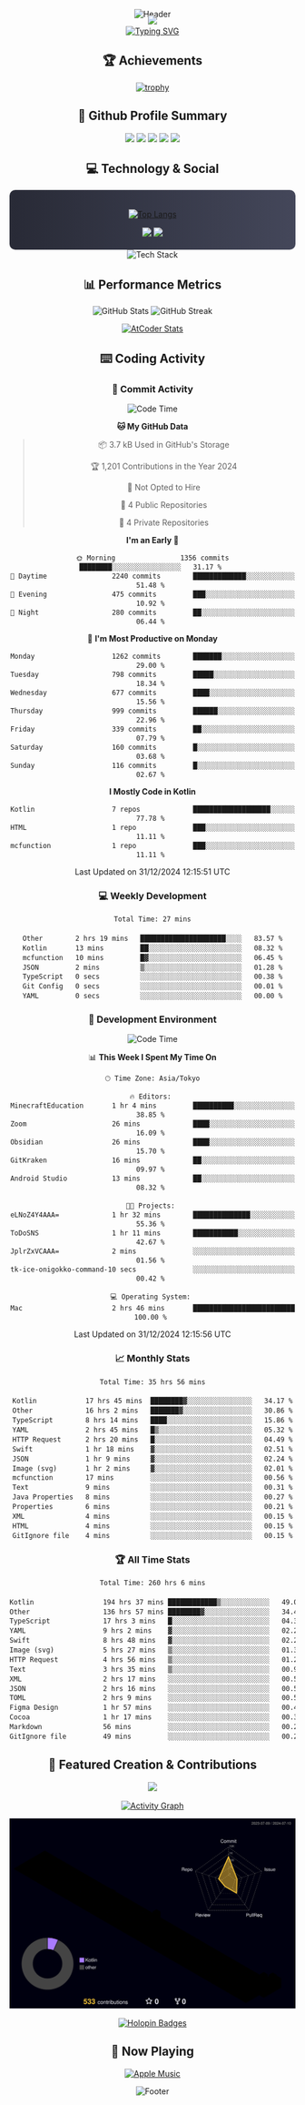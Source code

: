 <div align="center">
  
![Header](https://capsule-render.vercel.app/api?type=waving&color=gradient&customColorList=12&height=300&section=header&text=Welcome%20to%20Batapii's%20Universe&fontSize=50&animation=fadeIn&fontAlignY=40&desc=Android%20Developer%20|%20Kotlin%20LOVE%20)

<div style="margin-top: -20px;">
  <img src="https://readme-typing-svg.herokuapp.com/?lines=Crafting+Android+Experiences;Building+Tomorrow's+Apps+Today;Always+Learning,+Always+Growing&font=Fira%20Code&center=true&width=440&height=45&color=f75c7e&vCenter=true&size=22&pause=1000">
</div>

<a href="https://git.io/typing-svg">
  <img src="https://readme-typing-svg.demolab.com?font=Fira+Code&weight=600&size=28&duration=4000&pause=1000&center=true&vCenter=true&width=800&lines=Hey+there!+I'm+Batapii+%F0%9F%91%8B;Android+Developer+from+Japan+%F0%9F%87%AF%F0%9F%87%B5" alt="Typing SVG" />
</a>

## 🏆 Achievements

[![trophy](https://github-profile-trophy.vercel.app/?username=batapii&theme=onestar&no-frame=true&no-bg=true&column=8&rank=SECRET,SSS,SS,S,AAA,AA,A,B,C,?&margin-w=10&margin-h=10)](https://github.com/ryo-ma/github-profile-trophy)

## 🎯 Github Profile Summary

<div align="center">
  <img src="http://github-profile-summary-cards.vercel.app/api/cards/profile-details?username=batapii&theme=radical" />
  <img src="http://github-profile-summary-cards.vercel.app/api/cards/repos-per-language?username=batapii&theme=radical" />
  <img src="http://github-profile-summary-cards.vercel.app/api/cards/most-commit-language?username=batapii&theme=radical" />
  <img src="http://github-profile-summary-cards.vercel.app/api/cards/stats?username=batapii&theme=radical" />
  <img src="http://github-profile-summary-cards.vercel.app/api/cards/productive-time?username=batapii&theme=radical" />
</div>

## 💻 Technology & Social

<div align="center" style="background: linear-gradient(to right, #282A36, #44475A); padding: 20px; border-radius: 10px;">

[![Top Langs](https://github-readme-stats.vercel.app/api/top-langs/?username=batapii
)](https://github.com/anuraghazra/github-readme-stats)

<div style="margin-top: 15px">
<a href="https://github.com/batapii"><img src="https://img.shields.io/github/followers/batapii?style=for-the-badge&logo=github&label=Follow&color=ff6e96&labelColor=282A36"/></a>
<a href="https://twitter.com/batapii3939"><img src="https://img.shields.io/twitter/follow/batapii?style=for-the-badge&logo=twitter&color=1DA1F2&labelColor=282A36&label= Twitter"/></a>
</div>

</div>

<div align="center">
<img src="https://github-readme-tech-stack.vercel.app/api/cards?title=Tech+Stack&align=center&titleAlign=center&fontSize=20&lineHeight=10&lineCount=4&theme=github_dark&width=800&bg=%230D1117&badge=%23161B22&border=%2321262D&titleColor=%2358A6FF&line1=kotlin%2Ckotlin%2C0095D5%3Bandroid%2Candroid%2C00ff00%3Bjetpackcompose%2Cjetpack%2C4285F4%3B&line2=swift%2Cswift%2CFA7343%3Bfirebase%2Cfirebase%2CFFCA28%3Bgithub%2Cgithub%2C181717%3B&line3=typescript%2Ctypescript%2C3178C6%3Bgraphql%2Cgraphql%2CE10098%3Bsupabase%2Csupabase%2C3FCF8E%3B&line4=gradle%2Cgradle%2C02303A%3Bgitkraken%2Cgitkraken%2C179287%3Bpostman%2Cpostman%2CFF6C37%3B" alt="Tech Stack" />
</div>



## 📊 Performance Metrics

<div align="center">

![GitHub Stats](https://github-readme-stats.vercel.app/api?username=batapii&show_icons=true&theme=radical&hide_border=true&bg_color=0D1117)
![GitHub Streak](https://github-readme-streak-stats.herokuapp.com/?user=batapii&theme=radical&hide_border=true&background=0D1117)

[![AtCoder Stats](https://atcoder-readme-stats.vercel.app/stats/batapii3939?theme=dark&show_history=5&width=495)](https://github.com/iwbc-mzk/atcoder-readme-stats)

</div>

## ⌨️ Coding Activity

### 🌟 Commit Activity
<!--START_SECTION:commit-stats-->
![Code Time](http://img.shields.io/badge/Code%20Time-397%20hrs%203%20mins-blue)

**🐱 My GitHub Data** 

> 📦 3.7 kB Used in GitHub's Storage 
 > 
> 🏆 1,201 Contributions in the Year 2024
 > 
> 🚫 Not Opted to Hire
 > 
> 📜 4 Public Repositories 
 > 
> 🔑 4 Private Repositories 
 > 
**I'm an Early 🐤** 

```text
🌞 Morning                1356 commits        ████████░░░░░░░░░░░░░░░░░   31.17 % 
🌆 Daytime                2240 commits        █████████████░░░░░░░░░░░░   51.48 % 
🌃 Evening                475 commits         ███░░░░░░░░░░░░░░░░░░░░░░   10.92 % 
🌙 Night                  280 commits         ██░░░░░░░░░░░░░░░░░░░░░░░   06.44 % 
```
📅 **I'm Most Productive on Monday** 

```text
Monday                   1262 commits        ███████░░░░░░░░░░░░░░░░░░   29.00 % 
Tuesday                  798 commits         █████░░░░░░░░░░░░░░░░░░░░   18.34 % 
Wednesday                677 commits         ████░░░░░░░░░░░░░░░░░░░░░   15.56 % 
Thursday                 999 commits         ██████░░░░░░░░░░░░░░░░░░░   22.96 % 
Friday                   339 commits         ██░░░░░░░░░░░░░░░░░░░░░░░   07.79 % 
Saturday                 160 commits         █░░░░░░░░░░░░░░░░░░░░░░░░   03.68 % 
Sunday                   116 commits         █░░░░░░░░░░░░░░░░░░░░░░░░   02.67 % 
```


**I Mostly Code in Kotlin** 

```text
Kotlin                   7 repos             ███████████████████░░░░░░   77.78 % 
HTML                     1 repo              ███░░░░░░░░░░░░░░░░░░░░░░   11.11 % 
mcfunction               1 repo              ███░░░░░░░░░░░░░░░░░░░░░░   11.11 % 
```




 Last Updated on 31/12/2024 12:15:51 UTC
<!--END_SECTION:commit-stats-->

### 💻 Weekly Development
<!--START_SECTION:wakatime-->

```txt
Total Time: 27 mins

Other        2 hrs 19 mins   █████████████████████░░░░   83.57 %
Kotlin       13 mins         ██░░░░░░░░░░░░░░░░░░░░░░░   08.32 %
mcfunction   10 mins         █▓░░░░░░░░░░░░░░░░░░░░░░░   06.45 %
JSON         2 mins          ▒░░░░░░░░░░░░░░░░░░░░░░░░   01.28 %
TypeScript   0 secs          ░░░░░░░░░░░░░░░░░░░░░░░░░   00.38 %
Git Config   0 secs          ░░░░░░░░░░░░░░░░░░░░░░░░░   00.01 %
YAML         0 secs          ░░░░░░░░░░░░░░░░░░░░░░░░░   00.00 %
```

<!--END_SECTION:wakatime-->

### 🔨 Development Environment
<!--START_SECTION:dev-stats-->
![Code Time](http://img.shields.io/badge/Code%20Time-397%20hrs%203%20mins-blue)

📊 **This Week I Spent My Time On** 

```text
🕑︎ Time Zone: Asia/Tokyo

🔥 Editors: 
MinecraftEducation       1 hr 4 mins         ██████████░░░░░░░░░░░░░░░   38.85 % 
Zoom                     26 mins             ████░░░░░░░░░░░░░░░░░░░░░   16.09 % 
Obsidian                 26 mins             ████░░░░░░░░░░░░░░░░░░░░░   15.70 % 
GitKraken                16 mins             ██░░░░░░░░░░░░░░░░░░░░░░░   09.97 % 
Android Studio           13 mins             ██░░░░░░░░░░░░░░░░░░░░░░░   08.32 % 

🐱‍💻 Projects: 
eLNoZ4Y4AAA=             1 hr 32 mins        ██████████████░░░░░░░░░░░   55.36 % 
ToDoSNS                  1 hr 11 mins        ███████████░░░░░░░░░░░░░░   42.67 % 
JplrZxVCAAA=             2 mins              ░░░░░░░░░░░░░░░░░░░░░░░░░   01.56 % 
tk-ice-onigokko-command-10 secs              ░░░░░░░░░░░░░░░░░░░░░░░░░   00.42 % 

💻 Operating System: 
Mac                      2 hrs 46 mins       █████████████████████████   100.00 % 
```


 Last Updated on 31/12/2024 12:15:56 UTC
<!--END_SECTION:dev-stats-->

### 📈 Monthly Stats
<!--START_SECTION:wakamonth-->

```txt
Total Time: 35 hrs 56 mins

Kotlin            17 hrs 45 mins  ████████▓░░░░░░░░░░░░░░░░   34.17 %
Other             16 hrs 2 mins   ███████▓░░░░░░░░░░░░░░░░░   30.86 %
TypeScript        8 hrs 14 mins   ████░░░░░░░░░░░░░░░░░░░░░   15.86 %
YAML              2 hrs 45 mins   █▒░░░░░░░░░░░░░░░░░░░░░░░   05.32 %
HTTP Request      2 hrs 20 mins   █░░░░░░░░░░░░░░░░░░░░░░░░   04.49 %
Swift             1 hr 18 mins    ▓░░░░░░░░░░░░░░░░░░░░░░░░   02.51 %
JSON              1 hr 9 mins     ▓░░░░░░░░░░░░░░░░░░░░░░░░   02.24 %
Image (svg)       1 hr 2 mins     ▓░░░░░░░░░░░░░░░░░░░░░░░░   02.01 %
mcfunction        17 mins         ░░░░░░░░░░░░░░░░░░░░░░░░░   00.56 %
Text              9 mins          ░░░░░░░░░░░░░░░░░░░░░░░░░   00.31 %
Java Properties   8 mins          ░░░░░░░░░░░░░░░░░░░░░░░░░   00.27 %
Properties        6 mins          ░░░░░░░░░░░░░░░░░░░░░░░░░   00.21 %
XML               4 mins          ░░░░░░░░░░░░░░░░░░░░░░░░░   00.15 %
HTML              4 mins          ░░░░░░░░░░░░░░░░░░░░░░░░░   00.15 %
GitIgnore file    4 mins          ░░░░░░░░░░░░░░░░░░░░░░░░░   00.15 %
```

<!--END_SECTION:wakamonth-->

### 🏆 All Time Stats
<!--START_SECTION:wakaalltime-->

```txt
Total Time: 260 hrs 6 mins

Kotlin                 194 hrs 37 mins ████████████▒░░░░░░░░░░░░   49.02 %
Other                  136 hrs 57 mins ████████▓░░░░░░░░░░░░░░░░   34.49 %
TypeScript             17 hrs 3 mins   █░░░░░░░░░░░░░░░░░░░░░░░░   04.30 %
YAML                   9 hrs 2 mins    ▓░░░░░░░░░░░░░░░░░░░░░░░░   02.28 %
Swift                  8 hrs 48 mins   ▓░░░░░░░░░░░░░░░░░░░░░░░░   02.22 %
Image (svg)            5 hrs 27 mins   ▒░░░░░░░░░░░░░░░░░░░░░░░░   01.37 %
HTTP Request           4 hrs 56 mins   ▒░░░░░░░░░░░░░░░░░░░░░░░░   01.25 %
Text                   3 hrs 35 mins   ▒░░░░░░░░░░░░░░░░░░░░░░░░   00.90 %
XML                    2 hrs 17 mins   ░░░░░░░░░░░░░░░░░░░░░░░░░   00.58 %
JSON                   2 hrs 16 mins   ░░░░░░░░░░░░░░░░░░░░░░░░░   00.57 %
TOML                   2 hrs 9 mins    ░░░░░░░░░░░░░░░░░░░░░░░░░   00.54 %
Figma Design           1 hr 57 mins    ░░░░░░░░░░░░░░░░░░░░░░░░░   00.49 %
Cocoa                  1 hr 17 mins    ░░░░░░░░░░░░░░░░░░░░░░░░░   00.32 %
Markdown               56 mins         ░░░░░░░░░░░░░░░░░░░░░░░░░   00.24 %
GitIgnore file         49 mins         ░░░░░░░░░░░░░░░░░░░░░░░░░   00.21 %
```

<!--END_SECTION:wakaalltime-->


## 🌟 Featured Creation & Contributions

<div align="center">
  <a href="https://github.com/batapii/ToDoSNS">
    <img src="https://github-readme-stats.vercel.app/api/pin/?username=batapii&repo=ToDoSNS&theme=radical&hide_border=true&bg_color=0D1117" />
  </a>

[![Activity Graph](https://github-readme-activity-graph.vercel.app/graph?username=batapii&custom_title=Contribution%20Graph&hide_border=true&theme=radical&bg_color=0D1117)](https://github.com/ashutosh00710/github-readme-activity-graph)

![3D Contrib](./profile-3d-contrib/profile-night-rainbow.svg)

[![Holopin Badges](https://holopin.me/batapii)](https://holopin.io/@batapii)

</div>

## 🎵 Now Playing

<div align="center">
  
[![Apple Music](https://music-profile.rayriffy.com/theme/dark.svg?uid=001005.6598667d2ffd4a10a4f429edd0ba24c4.1156)](https://github.com/rayriffy/apple-music-github-profile)

</div>

![Footer](https://capsule-render.vercel.app/api?type=waving&color=gradient&customColorList=12&height=100&section=footer)

</div>
